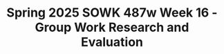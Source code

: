 ---
layout: single_embed_slide
title: "Spring 2025 SOWK 487w Week 16 - Group Work Research and Evaluation"
presentation_id: CTSUhX
slides:
  - slide_name: ../deck-CTSUhX-large-0.jpeg
    slide_thumbnail: ../deck-CTSUhX-thumb-0.jpeg
    slide_alt: ""
  - slide_name: ../deck-CTSUhX-large-1.jpeg
    slide_thumbnail: ../deck-CTSUhX-thumb-1.jpeg
    slide_alt: ""
  - slide_name: ../deck-CTSUhX-large-2.jpeg
    slide_thumbnail: ../deck-CTSUhX-thumb-2.jpeg
    slide_alt: ""
  - slide_name: ../deck-CTSUhX-large-3.jpeg
    slide_thumbnail: ../deck-CTSUhX-thumb-3.jpeg
    slide_alt: ""
  - slide_name: ../deck-CTSUhX-large-4.jpeg
    slide_thumbnail: ../deck-CTSUhX-thumb-4.jpeg
    slide_alt: ""
  - slide_name: ../deck-CTSUhX-large-5.jpeg
    slide_thumbnail: ../deck-CTSUhX-thumb-5.jpeg
    slide_alt: ""
  - slide_name: ../deck-CTSUhX-large-6.jpeg
    slide_thumbnail: ../deck-CTSUhX-thumb-6.jpeg
    slide_alt: ""
  - slide_name: ../deck-CTSUhX-large-7.jpeg
    slide_thumbnail: ../deck-CTSUhX-thumb-7.jpeg
    slide_alt: ""
  - slide_name: ../deck-CTSUhX-large-8.jpeg
    slide_thumbnail: ../deck-CTSUhX-thumb-8.jpeg
    slide_alt: ""
  - slide_name: ../deck-CTSUhX-large-9.jpeg
    slide_thumbnail: ../deck-CTSUhX-thumb-9.jpeg
    slide_alt: ""
  - slide_name: ../deck-CTSUhX-large-10.jpeg
    slide_thumbnail: ../deck-CTSUhX-thumb-10.jpeg
    slide_alt: ""
  - slide_name: ../deck-CTSUhX-large-11.jpeg
    slide_thumbnail: ../deck-CTSUhX-thumb-11.jpeg
    slide_alt: ""
  - slide_name: ../deck-CTSUhX-large-12.jpeg
    slide_thumbnail: ../deck-CTSUhX-thumb-12.jpeg
    slide_alt: ""
  - slide_name: ../deck-CTSUhX-large-13.jpeg
    slide_thumbnail: ../deck-CTSUhX-thumb-13.jpeg
    slide_alt: ""
  - slide_name: ../deck-CTSUhX-large-14.jpeg
    slide_thumbnail: ../deck-CTSUhX-thumb-14.jpeg
    slide_alt: ""
  - slide_name: ../deck-CTSUhX-large-15.jpeg
    slide_thumbnail: ../deck-CTSUhX-thumb-15.jpeg
    slide_alt: ""
  - slide_name: ../deck-CTSUhX-large-16.jpeg
    slide_thumbnail: ../deck-CTSUhX-thumb-16.jpeg
    slide_alt: ""
  - slide_name: ../deck-CTSUhX-large-17.jpeg
    slide_thumbnail: ../deck-CTSUhX-thumb-17.jpeg
    slide_alt: ""
  - slide_name: ../deck-CTSUhX-large-18.jpeg
    slide_thumbnail: ../deck-CTSUhX-thumb-18.jpeg
    slide_alt: ""
---